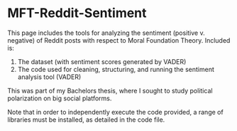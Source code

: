 # MFT-Reddit-Sentiment
This page includes the tools for analyzing the sentiment (positive v. negative) of Reddit posts with respect to Moral Foundation Theory. Included is:
1. The dataset (with sentiment scores generated by VADER)
2. The code used for cleaning, structuring, and running the sentiment analysis tool (VADER)

This was part of my Bachelors thesis, where I sought to study political polarization on big social platforms.

Note that in order to independently execute the code provided, a range of libraries must be installed, as detailed in the code file.
